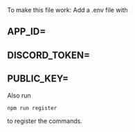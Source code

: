 To make this file work:
Add a .env file with 
## APP_ID= 
## DISCORD_TOKEN=
## PUBLIC_KEY= 

Also run 
```
npm run register
```
to register the commands.


